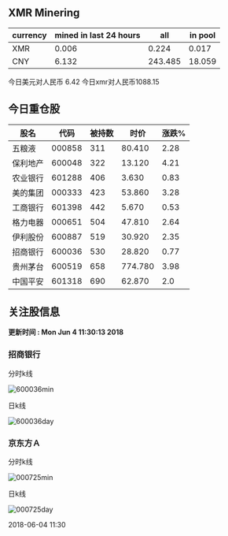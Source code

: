 ## XMR Minering

|currency|mined in last 24 hours|all|in pool|
|---|---|---|---|
|XMR|0.006|0.224|0.017|
|CNY|6.132|243.485|18.059|

今日美元对人民币 6.42	今日xmr对人民币1088.15


## 今日重仓股 

|股名|代码|被持数|时价|涨跌%|
|---|---|---|---|---|
|五粮液|000858|311|80.410|2.28|
|保利地产|600048|322|13.120|4.21|
|农业银行|601288|406|3.630|0.83|
|美的集团|000333|423|53.860|3.28|
|工商银行|601398|442|5.670|0.53|
|格力电器|000651|504|47.810|2.64|
|伊利股份|600887|519|30.920|2.35|
|招商银行|600036|530|28.820|0.77|
|贵州茅台|600519|658|774.780|3.98|
|中国平安|601318|690|62.870|2.0|

## 关注股信息
**更新时间 : Mon Jun  4 11:30:13 2018**
### 招商银行 
分时k线

![600036min](http://image.sinajs.cn/newchart/min/n/sh600036.gif)

日k线

![600036day](http://image.sinajs.cn/newchart/daily/n/sh600036.gif)

### 京东方Ａ 
分时k线

![000725min](http://image.sinajs.cn/newchart/min/n/sz000725.gif)

日k线

![000725day](http://image.sinajs.cn/newchart/daily/n/sz000725.gif)

2018-06-04 11:30
